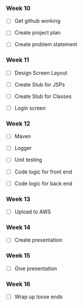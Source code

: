 
### Week 10
- [ ] Get github working
- [ ] Create project plan
- [ ] Create problem statement


### Week 11
- [ ] Design Screen Layout
- [ ] Create Stub for JSPs
- [ ] Create Stub for Classes
- [ ] Login screen



### Week 12
- [ ] Maven
- [ ] Logger
- [ ] Unit testing
- [ ] Code logic for front end
- [ ] Code logic for back end


### Week 13
- [ ] Upload to AWS


### Week 14
- [ ] Create presentation

### Week 15
- [ ] Give presentation


### Week 16
- [ ] Wrap up loose ends

